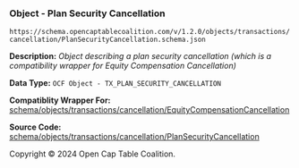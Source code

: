### Object - Plan Security Cancellation

`https://schema.opencaptablecoalition.com/v/1.2.0/objects/transactions/cancellation/PlanSecurityCancellation.schema.json`

  **Description:** _Object describing a plan security cancellation (which is a compatibility wrapper for Equity Compensation Cancellation)_

  **Data Type:** `OCF Object - TX_PLAN_SECURITY_CANCELLATION`

  **Compatiblity Wrapper For:** [schema/objects/transactions/cancellation/EquityCompensationCancellation](./EquityCompensationCancellation.md)

  **Source Code:** [schema/objects/transactions/cancellation/PlanSecurityCancellation](../../../../../../schema/objects/transactions/cancellation/PlanSecurityCancellation.schema.json)

Copyright © 2024 Open Cap Table Coalition.
